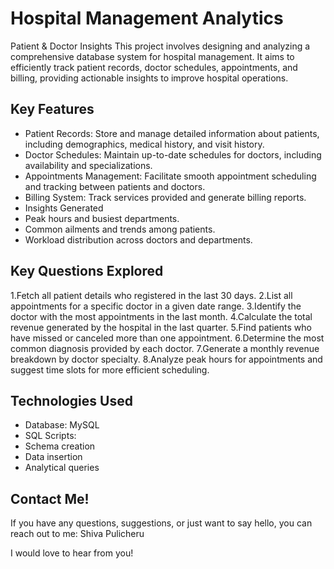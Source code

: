 # Hospital Management Analytics
Patient & Doctor Insights
This project involves designing and analyzing a comprehensive database system for hospital management. It aims to efficiently track patient records, doctor schedules, appointments, and billing, providing actionable insights to improve hospital operations.

## Key Features
- Patient Records: Store and manage detailed information about patients, including demographics, medical history, and visit history.
- Doctor Schedules: Maintain up-to-date schedules for doctors, including availability and specializations.
- Appointments Management: Facilitate smooth appointment scheduling and tracking between patients and doctors.
- Billing System: Track services provided and generate billing reports.
- Insights Generated
- Peak hours and busiest departments.
- Common ailments and trends among patients.
- Workload distribution across doctors and departments.

## Key Questions Explored
1.Fetch all patient details who registered in the last 30 days.
2.List all appointments for a specific doctor in a given date range.
3.Identify the doctor with the most appointments in the last month.
4.Calculate the total revenue generated by the hospital in the last quarter.
5.Find patients who have missed or canceled more than one appointment.
6.Determine the most common diagnosis provided by each doctor.
7.Generate a monthly revenue breakdown by doctor specialty.
8.Analyze peak hours for appointments and suggest time slots for more efficient scheduling.

## Technologies Used
- Database: MySQL
- SQL Scripts:
- Schema creation
- Data insertion
- Analytical queries

## Contact Me!
If you have any questions, suggestions, or just want to say hello, you can reach out to me:
Shiva Pulicheru

I would love to hear from you!

